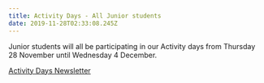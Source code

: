 ```yaml
---
title: Activity Days - All Junior students
date: 2019-11-28T02:33:08.245Z
---
```

Junior students will all be participating in our Activity days from Thursday 28 November until Wednesday 4 December.

[Activity Days Newsletter](https://res.cloudinary.com/whanganuihigh/image/upload/v1574640428/newsletters/Junior_Activity_Days.pdf)
